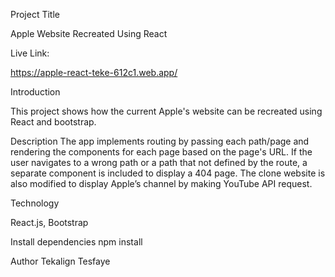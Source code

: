 
Project Title

Apple Website Recreated Using React

Live Link:

https://apple-react-teke-612c1.web.app/

Introduction

This project shows how the current Apple's website can be recreated using React and bootstrap. 

Description
The app implements routing by passing each path/page and rendering the components for each page based on the page's URL. If the user navigates to a wrong path or a path that not defined by the route, a separate component is included to display a 404 page. The clone website is also modified to display Apple’s channel by making YouTube API request.

Technology

React.js, Bootstrap

Install dependencies
npm install

Author
Tekalign Tesfaye

